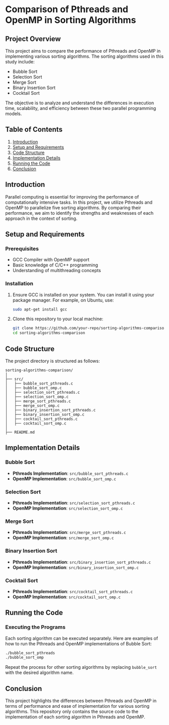 # Comparison of Pthreads and OpenMP in Sorting Algorithms

## Project Overview

This project aims to compare the performance of Pthreads and OpenMP in implementing various sorting algorithms. The sorting algorithms used in this study include:

- Bubble Sort
- Selection Sort
- Merge Sort
- Binary Insertion Sort
- Cocktail Sort

The objective is to analyze and understand the differences in execution time, scalability, and efficiency between these two parallel programming models.

## Table of Contents

1. [Introduction](#introduction)
2. [Setup and Requirements](#setup-and-requirements)
3. [Code Structure](#code-structure)
4. [Implementation Details](#implementation-details)
5. [Running the Code](#running-the-code)
7. [Conclusion](#conclusion)

## Introduction

Parallel computing is essential for improving the performance of computationally intensive tasks. In this project, we utilize Pthreads and OpenMP to parallelize five sorting algorithms. By comparing their performance, we aim to identify the strengths and weaknesses of each approach in the context of sorting.

## Setup and Requirements

### Prerequisites

- GCC Compiler with OpenMP support
- Basic knowledge of C/C++ programming
- Understanding of multithreading concepts

### Installation

1. Ensure GCC is installed on your system. You can install it using your package manager. For example, on Ubuntu, use:
    ```sh
    sudo apt-get install gcc
    ```

2. Clone this repository to your local machine:
    ```sh
    git clone https://github.com/your-repo/sorting-algorithms-comparison.git
    cd sorting-algorithms-comparison
    ```

## Code Structure

The project directory is structured as follows:

```
sorting-algorithms-comparison/
│
├── src/
│   ├── bubble_sort_pthreads.c
│   ├── bubble_sort_omp.c
│   ├── selection_sort_pthreads.c
│   ├── selection_sort_omp.c
│   ├── merge_sort_pthreads.c
│   ├── merge_sort_omp.c
│   ├── binary_insertion_sort_pthreads.c
│   ├── binary_insertion_sort_omp.c
│   ├── cocktail_sort_pthreads.c
│   ├── cocktail_sort_omp.c
│
├── README.md
```

## Implementation Details

### Bubble Sort

- **Pthreads Implementation**: `src/bubble_sort_pthreads.c`
- **OpenMP Implementation**: `src/bubble_sort_omp.c`

### Selection Sort

- **Pthreads Implementation**: `src/selection_sort_pthreads.c`
- **OpenMP Implementation**: `src/selection_sort_omp.c`

### Merge Sort

- **Pthreads Implementation**: `src/merge_sort_pthreads.c`
- **OpenMP Implementation**: `src/merge_sort_omp.c`

### Binary Insertion Sort

- **Pthreads Implementation**: `src/binary_insertion_sort_pthreads.c`
- **OpenMP Implementation**: `src/binary_insertion_sort_omp.c`

### Cocktail Sort

- **Pthreads Implementation**: `src/cocktail_sort_pthreads.c`
- **OpenMP Implementation**: `src/cocktail_sort_omp.c`

## Running the Code
### Executing the Programs

Each sorting algorithm can be executed separately. Here are examples of how to run the Pthreads and OpenMP implementations of Bubble Sort:

```sh
./bubble_sort_pthreads
./bubble_sort_omp
```

Repeat the process for other sorting algorithms by replacing `bubble_sort` with the desired algorithm name.

## Conclusion

This project highlights the differences between Pthreads and OpenMP in terms of performance and ease of implementation for various sorting algorithms.
This repository only contains the source code to the implementation of each sorting algorithm in Pthreads and OpenMP.